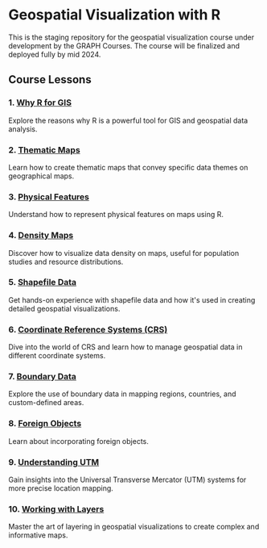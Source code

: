 
# Geospatial Visualization with R

This is the staging repository for the geospatial visualization course under development by the GRAPH Courses. The course will be finalized and deployed fully by mid 2024. 

## Course Lessons

### 1. [Why R for GIS](https://the-graph-courses.github.io/geospatial_viz_staging/lessons/ls01_why_r_for_gis)
Explore the reasons why R is a powerful tool for GIS and geospatial data analysis.

### 2. [Thematic Maps](https://the-graph-courses.github.io/geospatial_viz_staging/lessons/ls02_thematic_maps)
Learn how to create thematic maps that convey specific data themes on geographical maps.

### 3. [Physical Features](https://the-graph-courses.github.io/geospatial_viz_staging/lessons/ls03_physical_features)
Understand how to represent physical features on maps using R.

### 4. [Density Maps](https://the-graph-courses.github.io/geospatial_viz_staging/lessons/ls04_density_map)
Discover how to visualize data density on maps, useful for population studies and resource distributions.

### 5. [Shapefile Data](https://the-graph-courses.github.io/geospatial_viz_staging/lessons/ls05_shapefile_data)
Get hands-on experience with shapefile data and how it's used in creating detailed geospatial visualizations.

### 6. [Coordinate Reference Systems (CRS)](https://the-graph-courses.github.io/geospatial_viz_staging/lessons/ls06_crs)
Dive into the world of CRS and learn how to manage geospatial data in different coordinate systems.

### 7. [Boundary Data](https://the-graph-courses.github.io/geospatial_viz_staging/lessons/ls07_boundary_data)
Explore the use of boundary data in mapping regions, countries, and custom-defined areas.

### 8. [Foreign Objects](https://the-graph-courses.github.io/geospatial_viz_staging/lessons/ls08_foreign_objects)
Learn about incorporating foreign objects.

### 9. [Understanding UTM](https://the-graph-courses.github.io/geospatial_viz_staging/lessons/ls09_utm)
Gain insights into the Universal Transverse Mercator (UTM) systems for more precise location mapping.

### 10. [Working with Layers](https://the-graph-courses.github.io/geospatial_viz_staging/lessons/ls10_layers)
Master the art of layering in geospatial visualizations to create complex and informative maps.

